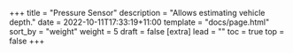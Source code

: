 +++
title = "Pressure Sensor"
description = "Allows estimating vehicle depth."
date = 2022-10-11T17:33:19+11:00
template = "docs/page.html"
sort_by = "weight"
weight = 5
draft = false
[extra]
lead = ""
toc = true
top = false
+++